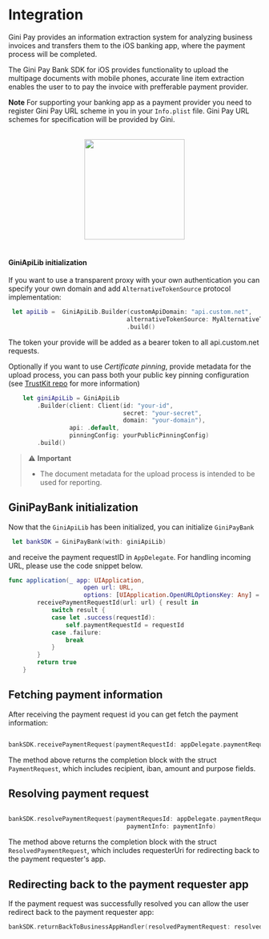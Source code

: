 Integration
=============================

Gini Pay provides an information extraction system for analyzing business invoices and transfers them to the iOS banking app, where the payment process will be completed.

The Gini Pay Bank SDK for iOS provides functionality to upload the multipage documents with mobile phones, accurate line item extraction enables the user to to pay the invoice with prefferable payment provider. 

**Note** For supporting your banking app as a payment provider you need to register Gini Pay URL scheme in you  in your `Info.plist` file. Gini Pay URL schemes for specification will be provided by Gini.

<br>
<center><img src="img/definingCustomUrl.png" height="200"/></center>
</br>

#### GiniApiLib initialization

If you want to use a transparent proxy with your own authentication you can specify your own domain and add `AlternativeTokenSource` protocol implementation:

```swift
 let apiLib =  GiniApiLib.Builder(customApiDomain: "api.custom.net",
                                 alternativeTokenSource: MyAlternativeTokenSource)
                                 .build()
```
The token your provide will be added as a bearer token to all api.custom.net requests.

Optionally if you want to use _Certificate pinning_, provide metadata for the upload process, you can pass both your public key pinning configuration (see [TrustKit repo](https://github.com/datatheorem/TrustKit) for more information)
```swift
    let giniApiLib = GiniApiLib
        .Builder(client: Client(id: "your-id",
                                secret: "your-secret",
                                domain: "your-domain"),
                 api: .default,
                 pinningConfig: yourPublicPinningConfig)
        .build()
```
> ⚠️  **Important**
> - The document metadata for the upload process is intended to be used for reporting.

##  GiniPayBank initialization
Now that the `GiniApiLib` has been initialized, you can initialize `GiniPayBank`

```swift
 let bankSDK = GiniPayBank(with: giniApiLib)
```
and receive the payment requestID in `AppDelegate`. For handling incoming URL, please use the code snippet below.

```swift
func application(_ app: UIApplication,
                     open url: URL,
                     options: [UIApplication.OpenURLOptionsKey: Any] = [:]) -> Bool {
        receivePaymentRequestId(url: url) { result in
            switch result {
            case let .success(requestId):
                self.paymentRequestId = requestId
            case .failure:
                break
            }
        }
        return true
    }
```
##  Fetching payment information

After receiving the payment request id you can get fetch the payment information:

```swift

bankSDK.receivePaymentRequest(paymentRequestId: appDelegate.paymentRequestId)

```
The method above returns the completion block with the struct `PaymentRequest`, which includes recipient, iban, amount and purpose fields.

##  Resolving payment request

```swift

bankSDK.resolvePaymentRequest(paymentRequesId: appDelegate.paymentRequestId,
                                 paymentInfo: paymentInfo)

```
The method above returns the completion block with the struct `ResolvedPaymentRequest`, which includes requesterUri for redirecting back to the payment requester's app.

##  Redirecting back to the payment requester app

If the payment request was successfully resolved you can allow the user redirect back to the payment requester app:

```swift
bankSDK.returnBackToBusinessAppHandler(resolvedPaymentRequest: resolvedPayment)
```